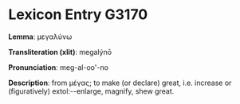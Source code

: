# Lexicon Entry G3170

**Lemma**: μεγαλύνω

**Transliteration (xlit)**: megalýnō

**Pronunciation**: meg-al-oo'-no

**Description**:
from μέγας; to make (or declare) great, i.e. increase or (figuratively) extol:--enlarge, magnify, shew great.
